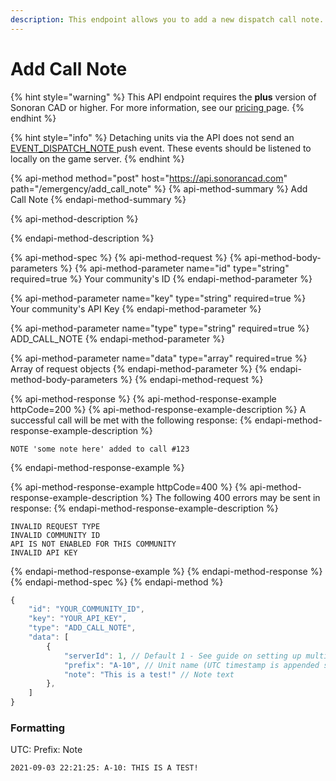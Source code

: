 ```yaml
---
description: This endpoint allows you to add a new dispatch call note.
---
```


# Add Call Note

{% hint style="warning" %}
This API endpoint requires the **plus** version of Sonoran CAD or higher. For more information, see our [pricing ](../../../../pricing/faq/)page.
{% endhint %}

{% hint style="info" %}
Detaching units via the API does not send an [EVENT\_DISPATCH\_NOTE ](../../push-events/dispatch-events/dispatch-note.md)push event. These events should be listened to locally on the game server.
{% endhint %}

{% api-method method="post" host="https://api.sonorancad.com" path="/emergency/add\_call\_note" %}
{% api-method-summary %}
Add Call Note
{% endapi-method-summary %}

{% api-method-description %}

{% endapi-method-description %}

{% api-method-spec %}
{% api-method-request %}
{% api-method-body-parameters %}
{% api-method-parameter name="id" type="string" required=true %}
Your community's ID
{% endapi-method-parameter %}

{% api-method-parameter name="key" type="string" required=true %}
Your community's API Key
{% endapi-method-parameter %}

{% api-method-parameter name="type" type="string" required=true %}
ADD\_CALL\_NOTE
{% endapi-method-parameter %}

{% api-method-parameter name="data" type="array" required=true %}
Array of request objects
{% endapi-method-parameter %}
{% endapi-method-body-parameters %}
{% endapi-method-request %}

{% api-method-response %}
{% api-method-response-example httpCode=200 %}
{% api-method-response-example-description %}
A successful call will be met with the following response:
{% endapi-method-response-example-description %}

```
NOTE 'some note here' added to call #123
```
{% endapi-method-response-example %}

{% api-method-response-example httpCode=400 %}
{% api-method-response-example-description %}
The following 400 errors may be sent in response:
{% endapi-method-response-example-description %}

```http
INVALID REQUEST TYPE
INVALID COMMUNITY ID
API IS NOT ENABLED FOR THIS COMMUNITY
INVALID API KEY
```
{% endapi-method-response-example %}
{% endapi-method-response %}
{% endapi-method-spec %}
{% endapi-method %}

```javascript
{
    "id": "YOUR_COMMUNITY_ID",
    "key": "YOUR_API_KEY",
    "type": "ADD_CALL_NOTE",
    "data": [
        {
            "serverId": 1, // Default 1 - See guide on setting up multiple servers
            "prefix": "A-10", // Unit name (UTC timestamp is appended server-side)
            "note": "This is a test!" // Note text
        },
    ]
}
```

### Formatting

UTC: Prefix: Note

`2021-09-03 22:21:25: A-10: THIS IS A TEST!`

